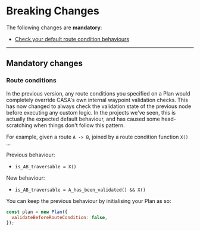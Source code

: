 # Breaking Changes

The following changes are **mandatory**:
- [Check your default route condition behaviours](#route-conditions)

--------------------------------------------------------------------------------

## Mandatory changes

### Route conditions

In the previous version, any route conditions you specified on a Plan would completely override CASA's own internal waypoint validation checks. This has now changed to always check the validation state of the previous node before executing any custom logic. In the projects we've seen, this is actually the expected default behaviour, and has caused some head-scratching when things don't follow this pattern.

For example, given a route `A -> B`, joined by a route condition function `X()` ...

Previous behaviour:

* `is_AB_traversable = X()`

New behaviour:

* `is_AB_traversable = A_has_been_validated() && X()`

You can keep the previous behaviour by initialising your Plan as so:

```javascript
const plan = new Plan({
  validateBeforeRouteCondition: false,
});
```
